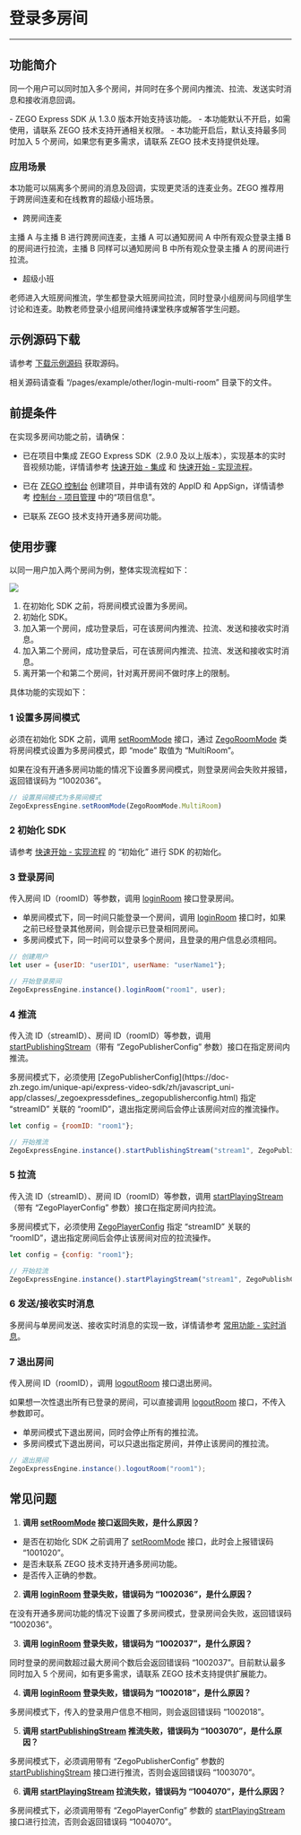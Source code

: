# 登录多房间

---

## 功能简介

同一个用户可以同时加入多个房间，并同时在多个房间内推流、拉流、发送实时消息和接收消息回调。

<Note title="说明">
- ZEGO Express SDK 从 1.3.0 版本开始支持该功能。
- 本功能默认不开启，如需使用，请联系 ZEGO 技术支持开通相关权限。
- 本功能开启后，默认支持最多同时加入 5 个房间，如果您有更多需求，请联系 ZEGO 技术支持提供处理。
</Note>




### 应用场景

本功能可以隔离多个房间的消息及回调，实现更灵活的连麦业务。ZEGO 推荐用于跨房间连麦和在线教育的超级小班场景。

- 跨房间连麦

主播 A 与主播 B 进行跨房间连麦，主播 A 可以通知房间 A 中所有观众登录主播 B 的房间进行拉流，主播 B 同样可以通知房间 B 中所有观众登录主播 A 的房间进行拉流。


- 超级小班

老师进入大班房间推流，学生都登录大班房间拉流，同时登录小组房间与同组学生讨论和连麦。助教老师登录小组房间维持课堂秩序或解答学生问题。




## 示例源码下载

请参考 [下载示例源码](https://doc-zh.zego.im/article/8787) 获取源码。

相关源码请查看 “/pages/example/other/login-multi-room” 目录下的文件。

## 前提条件

在实现多房间功能之前，请确保：

- 已在项目中集成 ZEGO Express SDK（2.9.0 及以上版本），实现基本的实时音视频功能，详情请参考 [快速开始 - 集成](https://doc-zh.zego.im/article/7774) 和 [快速开始 - 实现流程](https://doc-zh.zego.im/article/10330)。
- 已在 [ZEGO 控制台](https://console.zego.im) 创建项目，并申请有效的 AppID 和 AppSign，详情请参考 [控制台 - 项目管理](/console/project-info) 中的“项目信息”。

- 已联系 ZEGO 技术支持开通多房间功能。


## 使用步骤

以同一用户加入两个房间为例，整体实现流程如下：

<Frame width="512" height="auto" caption=""><img src="https://doc-media.zego.im/sdk-doc/Pics/Common/MultiRoom/MultiRoom_new.png" /></Frame>

1. 在初始化 SDK 之前，将房间模式设置为多房间。
2. 初始化 SDK。
3. 加入第一个房间，成功登录后，可在该房间内推流、拉流、发送和接收实时消息。
4. 加入第二个房间，成功登录后，可在该房间内推流、拉流、发送和接收实时消息。
5. 离开第一个和第二个房间，针对离开房间不做时序上的限制。

具体功能的实现如下：


### 1 设置多房间模式

必须在初始化 SDK 之前，调用 [setRoomMode](https://doc-zh.zego.im/unique-api/express-video-sdk/zh/javascript_uni-app/classes/_zegoexpressengine_.zegoexpressengine.html#setroommode) 接口，通过 [ZegoRoomMode](https://doc-zh.zego.im/unique-api/express-video-sdk/zh/javascript_uni-app/enums/_zegoexpressdefines_.zegoroommode.html) 类将房间模式设置为多房间模式，即 “mode” 取值为 “MultiRoom”。

<Note title="说明">
如果在没有开通多房间功能的情况下设置多房间模式，则登录房间会失败并报错，返回错误码为 “1002036”。
</Note>




```javascript
// 设置房间模式为多房间模式
ZegoExpressEngine.setRoomMode(ZegoRoomMode.MultiRoom)
```
### 2 初始化 SDK

请参考 [快速开始 - 实现流程](https://doc-zh.zego.im/article/10330#CreateEngine) 的 “初始化”  进行 SDK 的初始化。

### 3 登录房间

传入房间 ID（roomID）等参数，调用 [loginRoom](https://doc-zh.zego.im/unique-api/express-video-sdk/zh/javascript_uni-app/classes/_zegoexpressengine_.zegoexpressengine.html#loginroom) 接口登录房间。

- 单房间模式下，同一时间只能登录一个房间，调用 [loginRoom](https://doc-zh.zego.im/unique-api/express-video-sdk/zh/javascript_uni-app/classes/_zegoexpressengine_.zegoexpressengine.html#loginroom) 接口时，如果之前已经登录其他房间，则会提示已登录相同房间。
- 多房间模式下，同一时间可以登录多个房间，且登录的用户信息必须相同。

```javascript
// 创建用户
let user = {userID: "userID1", userName: "userName1"};

// 开始登录房间
ZegoExpressEngine.instance().loginRoom("room1", user);
```


### 4 推流

传入流 ID（streamID）、房间 ID（roomID）等参数，调用 [startPublishingStream](https://doc-zh.zego.im/unique-api/express-video-sdk/zh/javascript_uni-app/classes/_zegoexpressengine_.zegoexpressengine.html#startpublishingstream)（带有 “ZegoPublisherConfig” 参数）接口在指定房间内推流。

<Warning title="注意">
多房间模式下，必须使用 [ZegoPublisherConfig](https://doc-zh.zego.im/unique-api/express-video-sdk/zh/javascript_uni-app/classes/_zegoexpressdefines_.zegopublisherconfig.html) 指定 “streamID” 关联的 “roomID”，退出指定房间后会停止该房间对应的推流操作。
</Warning>



```javascript
let config = {roomID: "room1"};

// 开始推流
ZegoExpressEngine.instance().startPublishingStream("stream1", ZegoPublishChannel.Main, config);
```

### 5 拉流

传入流 ID（streamID）、房间 ID（roomID）等参数，调用 [startPlayingStream](https://doc-zh.zego.im/unique-api/express-video-sdk/zh/javascript_uni-app/classes/_zegoexpressengine_.zegoexpressengine.html#startplayingstream)（带有 “ZegoPlayerConfig” 参数）接口在指定房间内拉流。

<Warning title="注意">


多房间模式下，必须使用 [ZegoPlayerConfig](https://doc-zh.zego.im/unique-api/express-video-sdk/zh/javascript_uni-app/modules/_index_.html#zegoplayerconfig) 指定 “streamID” 关联的 “roomID”，退出指定房间后会停止该房间对应的拉流操作。

</Warning>




```javascript
let config = {config: "room1"};

// 开始拉流
ZegoExpressEngine.instance().startPlayingStream("stream1", ZegoPublishChannel.Main, config);
```


### 6 发送/接收实时消息

多房间与单房间发送、接收实时消息的实现一致，详情请参考 [常用功能 - 实时消息](https://doc-zh.zego.im/article/11531)。

### 7 退出房间

传入房间 ID（roomID），调用 [logoutRoom](https://doc-zh.zego.im/unique-api/express-video-sdk/zh/javascript_uni-app/classes/_zegoexpressengine_.zegoexpressengine.html#logoutroom) 接口退出房间。

<Note title="说明">


如果想一次性退出所有已登录的房间，可以直接调用 [logoutRoom](https://doc-zh.zego.im/unique-api/express-video-sdk/zh/javascript_uni-app/classes/_zegoexpressengine_.zegoexpressengine.html#logoutroom) 接口，不传入参数即可。

</Note>



- 单房间模式下退出房间，同时会停止所有的推拉流。
- 多房间模式下退出房间，可以只退出指定房间，并停止该房间的推拉流。


```java
// 退出房间
ZegoExpressEngine.instance().logoutRoom("room1");
```

## 常见问题

1. **调用 [setRoomMode](https://doc-zh.zego.im/unique-api/express-video-sdk/zh/javascript_uni-app/classes/_zegoexpressengine_.zegoexpressengine.html#setroommode) 接口返回失败，是什么原因？**

- 是否在初始化 SDK 之前调用了 [setRoomMode](https://doc-zh.zego.im/unique-api/express-video-sdk/zh/javascript_uni-app/classes/_zegoexpressengine_.zegoexpressengine.html#setroommode) 接口，此时会上报错误码 “1001020”。
- 是否未联系 ZEGO 技术支持开通多房间功能。
- 是否传入正确的参数。

2. **调用 [loginRoom](https://doc-zh.zego.im/unique-api/express-video-sdk/zh/javascript_uni-app/classes/_zegoexpressengine_.zegoexpressengine.html#loginroom) 登录失败，错误码为 “1002036”，是什么原因？**

在没有开通多房间功能的情况下设置了多房间模式，登录房间会失败，返回错误码 “1002036”。

3. **调用 [loginRoom](https://doc-zh.zego.im/unique-api/express-video-sdk/zh/javascript_uni-app/classes/_zegoexpressengine_.zegoexpressengine.html#loginroom) 登录失败，错误码为 “1002037”，是什么原因？**

同时登录的房间数超过最大房间个数后会返回错误码 “1002037”。目前默认最多同时加入 5 个房间，如有更多需求，请联系 ZEGO 技术支持提供扩展能力。

4. **调用 [loginRoom](https://doc-zh.zego.im/unique-api/express-video-sdk/zh/javascript_uni-app/classes/_zegoexpressengine_.zegoexpressengine.html#loginroom) 登录失败，错误码为 “1002018”，是什么原因？**

多房间模式下，传入的登录用户信息不相同，则会返回错误码 “1002018”。

5. **调用 [startPublishingStream](https://doc-zh.zego.im/unique-api/express-video-sdk/zh/javascript_uni-app/classes/_zegoexpressengine_.zegoexpressengine.html#startpublishingstream) 推流失败，错误码为 “1003070”，是什么原因？**

多房间模式下，必须调用带有 “ZegoPublisherConfig” 参数的 [startPublishingStream](https://doc-zh.zego.im/unique-api/express-video-sdk/zh/javascript_uni-app/classes/_zegoexpressengine_.zegoexpressengine.html#startpublishingstream) 接口进行推流，否则会返回错误码 “1003070”。

6. **调用 [startPlayingStream](https://doc-zh.zego.im/unique-api/express-video-sdk/zh/javascript_uni-app/classes/_zegoexpressengine_.zegoexpressengine.html#startplayingstream) 拉流失败，错误码为 “1004070”，是什么原因？**

多房间模式下，必须调用带有 “ZegoPlayerConfig” 参数的 [startPlayingStream](https://doc-zh.zego.im/unique-api/express-video-sdk/zh/javascript_uni-app/classes/_zegoexpressengine_.zegoexpressengine.html#startplayingstream) 接口进行拉流，否则会返回错误码 “1004070”。
